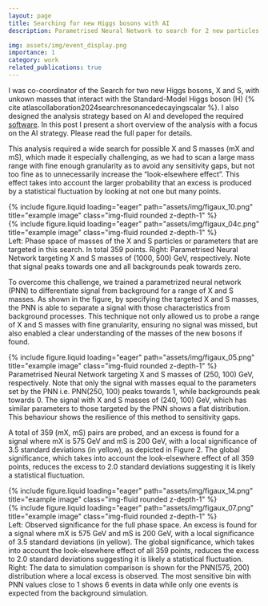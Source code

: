 ```yaml
---
layout: page
title: Searching for new Higgs bosons with AI
description: Parametrised Neural Network to search for 2 new particles of unkown masses at the LHC.

img: assets/img/event_display.png
importance: 1
category: work
related_publications: true
---
```


I was co-coordinator of the Search for two new Higgs bosons, X and S, with unkown masses that interact with the Standard-Model Higgs boson (H) {% cite atlascollaboration2024searchresonancedecayingscalar %}. I also designed the analysis strategy based on AI and developed the required <a href="https://github.com/LauraPereiraSanchez/Keras_NN">software</a>. In this post I present a short overview of the analysis with a focus on the AI strategy. Please read the full paper for details.

This analysis required a wide search for possible X and S masses (mX and mS), which made it especially challenging, as we had to scan a large mass range with fine enough granularity as to avoid any sensitivity gaps, but not too fine as to unnecessarily increase the “look-elsewhere effect”. This effect takes into account the larger probability that an excess is produced by a statistical fluctuation by looking at not one but many points.

<div class="row">
    <div class="col-sm mt-2 mt-md-0">
        {% include figure.liquid loading="eager" path="assets/img/figaux_10.png" title="example image" class="img-fluid rounded z-depth-1" %}
    </div>
    <div class="col-sm mt-2 mt-md-0">
        {% include figure.liquid loading="eager" path="assets/img/figaux_04c.png" title="example image" class="img-fluid rounded z-depth-1" %}
    </div>
</div>
<div class="caption">
    Left: Phase space of masses of the X and S particles or parameters that are targeted in this search. In total 359 points. Right: Parametrised Neural Network targeting X and S masses of (1000, 500) GeV, respectively. Note that signal peaks towards one and all backgrounds peak towards zero. 
</div>

To overcome this challenge, we trained a parametrized neural network (PNN) to differentiate signal from background for a range of X and S masses. As shown in the figure, by specifying the targeted X and S masses, the PNN is able to separate a signal with those characteristics from background processes. This technique not only allowed us to probe a range of X and S masses with fine granularity, ensuring no signal was missed, but also enabled a clear understanding of the masses of the new bosons if found.

<div class="row">
    <div class="col-sm mt-0 mt-md-0">
        {% include figure.liquid loading="eager" path="assets/img/figaux_05.png" title="example image" class="img-fluid rounded z-depth-1" %}
    </div>
<div class="caption">
  Parametrised Neural Network targeting X and S masses of (250, 100)	GeV, respectively.  Note	that only the signal with masses equal to the parameters set	by the PNN i.e.	PNN(250, 100) peaks towards 1, while backgrounds peak	towards	0. The signal with  X and S masses of (240, 100) GeV, which has similar parameters to those targeted by the PNN shows a flat distribution. This behaviour shows the resilience	of this	method to sensitivity gaps.
</div>

A total of 359 (mX, mS) pairs are probed, and an excess is found for a signal where mX is 575 GeV and mS is 200 GeV, with a local significance of 3.5 standard deviations (in yellow), as depicted in Figure 2. The global significance, which takes into account the look-elsewhere effect of all 359 points, reduces the excess to 2.0 standard deviations suggesting it is likely a statistical fluctuation.

<div class="row">
    <div class="col-sm mt-0 mt-md-0">
        {% include figure.liquid loading="eager" path="assets/img/figaux_14.png" title="example image" class="img-fluid rounded z-depth-1" %}
    </div>
    <div class="col-sm mt-0 mt-md-0">
        {% include figure.liquid loading="eager" path="assets/img/figaux_07.png" title="example image" class="img-fluid rounded z-depth-1" %}
    </div>
<div class="caption">
     Left: Observed significance for the full phase space. An excess is found for a signal where mX is 575 GeV and mS is 200 GeV, with a local significance of 3.5 standard deviations (in yellow).  The global significance, which takes into account the look-elsewhere effect of  all 359 points, reduces the excess to 2.0 standard deviations suggesting it is likely a statistical fluctuation. Right: The data to simulation comparison is shown for the PNN(575, 200) distribution where a local excess is observed. The most sensitive bin with PNN values close to 1 shows 6 events in data while only one events is expected from the background simulation.
</div>
